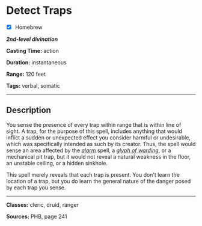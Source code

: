 # Detect Traps

- [x] Homebrew

***2nd-level divination***

**Casting Time:** action

**Duration:** instantaneous

**Range:** 120 feet

**Tags:** verbal, somatic

---

## Description
You sense the presence of every trap within range that is within line of sight. A trap, for the purpose of this spell, includes anything that would inflict a sudden or unexpected effect you consider harmful or undesirable, which was specifically intended as such by its creator. Thus, the spell would sense an area affected by the [*alarm*](../level-1/alarm.md) spell, a [*glyph of warding*](../level-3/glyph-of-warding.md), or a mechanical pit trap, but it would not reveal a natural weakness in the floor, an unstable ceiling, or a hidden sinkhole.

This spell merely reveals that each trap is present. You don't learn the location of a trap, but you do learn the general nature of the danger posed by each trap you sense.

---

**Classes:** cleric, druid, ranger

**Sources:** PHB, page 241
